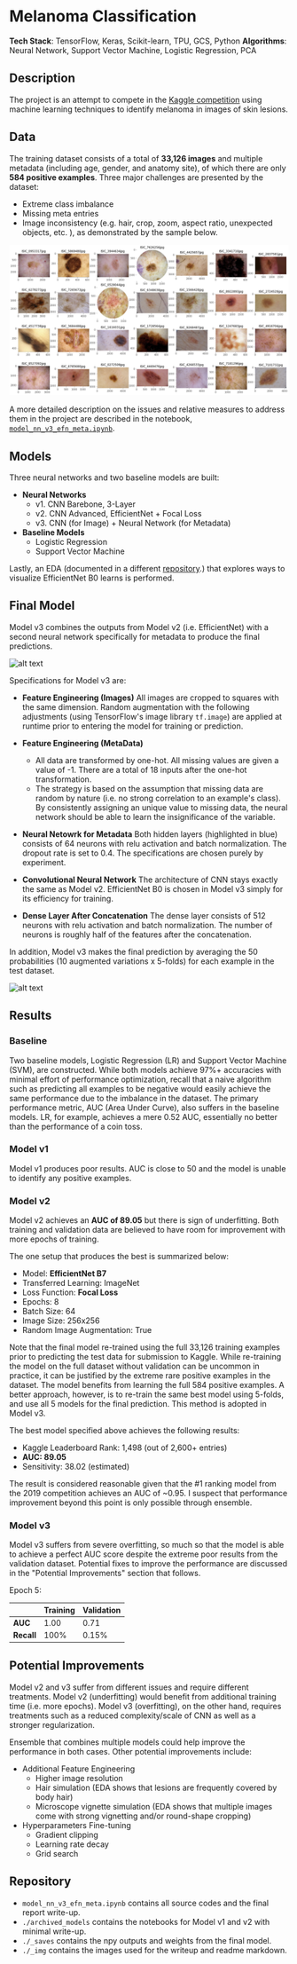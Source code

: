 # Melanoma Classification  
**Tech Stack**: TensorFlow, Keras, Scikit-learn, TPU, GCS, Python
**Algorithms**:  Neural Network, Support Vector Machine, Logistic Regression, PCA

## Description
The project is an attempt to compete in the [Kaggle competition](https://www.kaggle.com/c/siim-isic-melanoma-classification) using machine learning techniques to identify melanoma in images of skin lesions. 

## Data

The training dataset consists of a total of **33,126 images** and multiple metadata (including age, gender, and anatomy site), of which there are only **584 positive examples**. Three major challenges are presented by the dataset:

- Extreme class imbalance
- Missing meta entries
- Image inconsistency (e.g. hair, crop, zoom, aspect ratio, unexpected objects, etc. ), as demonstrated by the sample below.

![sample](./_img/sample.png)

A more detailed description on the issues and relative measures to address them in the project are described in the notebook, [`model_nn_v3_efn_meta.ipynb`](./model_nn_v3_efn_meta.ipynb). 

## Models

Three neural networks and two baseline models are built:

- **Neural Networks**
  - v1. CNN Barebone, 3-Layer
  - v2. CNN Advanced, EfficientNet + Focal Loss
  - v3. CNN (for Image) + Neural Network (for Metadata)
- **Baseline Models**
  - Logistic Regression
  - Support Vector Machine

Lastly, an EDA (documented in a different [repository](https://github.com/yintrigue/portfolio-ds/tree/master/neural_net_visualization).) that explores ways to visualize EfficientNet B0 learns is performed. 

## Final Model

Model v3 combines the outputs from Model v2 (i.e. EfficientNet) with a second neural network specifically for metadata to produce the final predictions. 

![alt text](https://yintrigue.com/ds_port/melanoma/_img/mv3.png)

Specifications for Model v3 are:

- **Feature Engineering (Images)**
  All images are cropped to squares with the same dimension. Random augmentation with the following adjustments (using TensorFlow's image library `tf.image`) are applied at runtime prior to entering the model for training or prediction.

- **Feature Engineering (MetaData)**
  - All data are transformed by one-hot. All missing values are given a value of -1. There are a total of 18 inputs after the one-hot transformation.
  - The strategy is based on the assumption that missing data are random by nature (i.e. no strong correlation to an example's class). By consistently assigning an unique value to missing data, the neural network should be able to learn the insignificance of the variable.
  
- **Neural Netowrk for Metadata**
  Both hidden layers (highlighted in blue) consists of 64 neurons with relu activation and batch normalization. The dropout rate is set to 0.4. The specifications are chosen purely by experiment.
  
- **Convolutional Neural Network** 
  The architecture of CNN stays exactly the same as Model v2. EfficientNet B0 is chosen in Model v3 simply for its efficiency for training.

- **Dense Layer After Concatenation**
  The dense layer consists of 512 neurons with relu activation and batch normalization. The number of neurons is roughly half of the features after the concatenation.

In addition, Model v3 makes the final prediction by averaging the 50 probabilities (10 augmented variations x 5-folds) for each example in the test dataset.

![alt text](https://yintrigue.com/ds_port/melanoma/_img/mv3_prediction.png)

## Results
### Baseline
Two baseline models, Logistic Regression (LR) and Support Vector Machine (SVM), are constructed. While both models achieve 97%+ accuracies with minimal effort of performance optimization, recall that a naive algorithm such as predicting all examples to be negative would easily achieve the same performance due to the imbalance in the dataset. The primary performance metric, AUC (Area Under Curve), also suffers in the baseline models. LR, for example, achieves a mere 0.52 AUC, essentially no better than the performance of a coin toss.

### Model v1

Model v1 produces poor results. AUC is close to 50 and the model is unable to identify any positive examples.

### Model v2  
Model v2 achieves an **AUC of 89.05** but there is sign of underfitting. Both training and validation data are believed to have room for improvement with more epochs of training. 

The one setup that produces the best is summarized below:
- Model: **EfficientNet B7** 
- Transferred Learning: ImageNet
- Loss Function: **Focal Loss**
- Epochs: 8
- Batch Size: 64
- Image Size: 256x256
- Random Image Augmentation: True

Note that the final model re-trained using the full 33,126 training examples prior to predicting the test data for submission to Kaggle. While re-training the model on the full dataset without validation can be uncommon in practice, it can be justified by the extreme rare positive examples in the dataset. The model benefits from learning the full 584 positive examples. A better approach, however, is to re-train the same best model using 5-folds, and use all 5 models for the final prediction. This method is adopted in Model v3.

The best model specified above achieves the following results:
- Kaggle Leaderboard Rank: 1,498 (out of 2,600+ entries)
- **AUC: 89.05**
- Sensitivity: 38.02 (estimated)

The result is considered reasonable given that the #1 ranking model from the 2019 competition achieves an AUC of ~0.95. I suspect that performance improvement beyond this point is only possible through ensemble.

### Model v3
Model v3 suffers from severe overfitting, so much so that the model is able to achieve a perfect AUC score despite the extreme poor results from the validation dataset. Potential fixes to improve the performance are discussed in the "Potential Improvements" section that follows.

Epoch 5:

|            | Training | Validation |
| ---------- | -------- | ---------- |
| **AUC**    | 1.00     | 0.71       |
| **Recall** | 100%     | 0.15%      |


## Potential Improvements
Model v2 and v3 suffer from different issues and require different treatments. Model v2 (underfitting) would benefit from additional training time (i.e. more epochs). Model v3 (overfitting), on the other hand, requires treatments such as a reduced complexity/scale of CNN as well as a stronger regularization. 

Ensemble that combines multiple models could help improve the performance in both cases. Other potential improvements include:      
- Additional Feature Engineering
    - Higher image resolution
    - Hair simulation (EDA shows that lesions are frequently covered by body hair)
    - Microscope vignette simulation (EDA shows that multiple images come with strong vignetting and/or round-shape cropping)
- Hyperparameters Fine-tuning
    - Gradient clipping
    - Learning rate decay
    - Grid search

## Repository 

- `model_nn_v3_efn_meta.ipynb` contains all source codes and the final report write-up.
- `./archived_models` contains the notebooks for Model v1 and v2 with minimal write-up.
- `./_saves` contains the npy outputs and weights from the final model. 
- `./_img` contains the images used for the writeup and readme markdown.  

